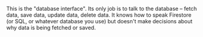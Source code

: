 This is the "database interface". Its only job is to talk to the database –
fetch data, save data, update data, delete data. It knows how to speak Firestore
(or SQL, or whatever database you use) but doesn't make decisions about why data
is being fetched or saved.
